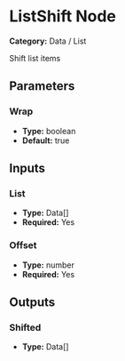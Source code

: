 
# ListShift Node

**Category:** Data / List

Shift list items

## Parameters


### Wrap
- **Type:** boolean
- **Default:** true





## Inputs


### List
- **Type:** Data[]
- **Required:** Yes



### Offset
- **Type:** number
- **Required:** Yes



## Outputs


### Shifted
- **Type:** Data[]




